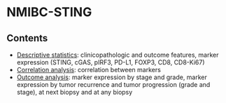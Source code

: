 # NMIBC-STING

## Contents
- [Descriptive statistics](https://github.com/alcideschaux/NMIBC-STING/blob/master/DESCRIPTIVE.ipynb): clinicopathologic and outcome features, marker expression (STING, cGAS, pIRF3, PD-L1, FOXP3, CD8, CD8-Ki67)
- [Correlation analysis](https://github.com/alcideschaux/NMIBC-STING/blob/master/CORRELATION.ipynb): correlation between markers
- [Outcome analysis](https://github.com/alcideschaux/NMIBC-STING/blob/master/OUTCOME.ipynb): marker expression by stage and grade, marker expression by tumor recurrence and tumor progression (grade and stage), at next biopsy and at any biopsy